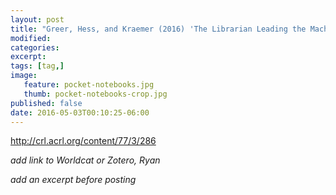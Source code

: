 ```yaml
---
layout: post
title: "Greer, Hess, and Kraemer (2016) 'The Librarian Leading the Machine: a Reassessment of Library Instruction Methods'"
modified:
categories: 
excerpt:
tags: [tag,]
image:
   feature: pocket-notebooks.jpg
   thumb: pocket-notebooks-crop.jpg
published: false
date: 2016-05-03T00:10:25-06:00
---
```



http://crl.acrl.org/content/77/3/286

_add link to Worldcat or Zotero, Ryan_

_add an excerpt before posting_
